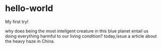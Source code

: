 # hello-world
My first try!

why does being the most intellgent creature in this blue planet entail us doing everything harmful to our living condition?
today,issue a article about the heavy haze in China.
